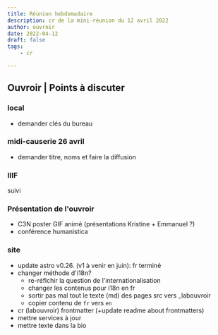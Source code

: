 ```yaml
---
title: Réunion hebdomadaire
description: cr de la mini-réunion du 12 avril 2022
author: ouvroir
date: 2022-04-12
draft: false
tags:
    - cr

---
```




## Ouvroir | Points à discuter

### local

- demander clés du bureau

### midi-causerie 26 avril

- demander titre, noms et faire la diffusion

### IIIF 

suivi 

### Présentation de l'ouvroir

- C3N poster GIF animé (présentations Kristine + Emmanuel ?)
- conférence humanistica

### site

- update astro v0.26. (v1 à venir en juin): fr terminé 
- changer méthode d'i18n?
    - re-réflchir la question de l'internationalisation
    - changer les contenus pour i18n en fr
    - sortir pas mal tout le texte (md) des pages src vers _labouvroir
    - copier contenu de `fr` vers `en` 
- cr (labouvroir) frontmatter (+update readme about frontmatters)
- mettre services à jour
- mettre texte dans la bio 